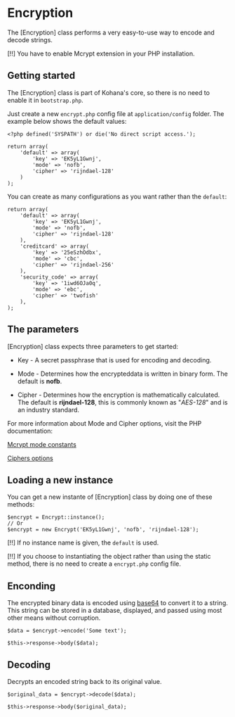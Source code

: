 # Encryption

The [Encryption] class performs a very easy-to-use way to encode and decode strings.

[!!] You have to enable Mcrypt extension in your PHP installation.

## Getting started

The [Encryption] class is part of Kohana's core, so there is no need to enable it in `bootstrap.php`.

Just create a new `encrypt.php` config file at `application/config` folder. The example below shows the default values:

    <?php defined('SYSPATH') or die('No direct script access.');

	return array(
		'default' => array(
			'key' => 'EK5yL1Gwnj',
			'mode' => 'nofb',
			'cipher' => 'rijndael-128'
		)
	);

You can create as many configurations as you want rather than the `default`:

	return array(
		'default' => array(
			'key' => 'EK5yL1Gwnj',
			'mode' => 'nofb',
			'cipher' => 'rijndael-128'
		),
		'creditcard' => array(
			'key' => '25eSzhOdbx',
			'mode' => 'cbc',
			'cipher' => 'rijndael-256'
		),
		'security_code' => array(
			'key' => '1iwd6OJa0q',
			'mode' => 'ebc',
			'cipher' => 'twofish'
		),
	);

## The parameters

[Encryption] class expects three parameters to get started:

*  Key - A secret passphrase that is used for encoding and decoding.

*  Mode - Determines how the encrypteddata is written in binary form. The default is **nofb**.

*  Cipher - Determines how the encryption is mathematically calculated. The default is **rijndael-128**, this is commonly known as "*AES-128*" and is an industry standard.

For more information about Mode and Cipher options, visit the PHP documentation:

[Mcrypt mode constants](http://br.php.net/mcrypt.constants)

[Ciphers options](http://br.php.net/mcrypt.ciphers)


## Loading a new instance

You can get a new instante of [Encryption] class by doing one of these methods:

	$encrypt = Encrypt::instance();
	// Or
	$encrypt = new Encrypt('EK5yL1Gwnj', 'nofb', 'rijndael-128');

[!!] If no instance name is given, the `default` is used.

[!!] If you choose to instantiating the object rather than using the static method, there is no need to create a `encrypt.php` config file.

## Enconding

The encrypted binary data is encoded using [base64](http://php.net/base64_encode) to convert it to a string. This string can be stored in a database, displayed, and passed using most other means without corruption.

	$data = $encrypt->encode('Some text');
		
	$this->response->body($data);

## Decoding

Decrypts an encoded string back to its original value.

	$original_data = $encrypt->decode($data);
		
	$this->response->body($original_data);